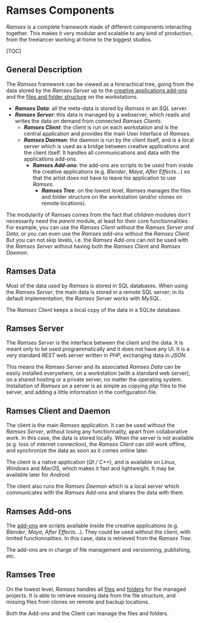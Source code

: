 # Ramses Components

*Ramses* is a complete framework made of different components interacting together. This makes it very modular and scalable to any kind of production, from the freelancer working at home to the biggest studios.

[TOC]

## General Description

The *Ramses* framework can be viewed as a hirerachical tree, going from the data stored by the *Ramses Server* up to the [creative applications add-ons](../addons/index.md) and the [files and folder structure](../files/naming.md) on the workstations.

- ***Ramses Data***: all the meta-data is stored by *Ramses* in an *SQL* server.
- ***Ramses Server***: this data is managed by a webserver, which reads and writes the data on demand from connected *Ramses Clients*.
    - ***Ramses Client***: the client is run on each workstation and is the central application and provides the main User Interface of *Ramses*.
    - ***Ramses Daemon***: the daemon is run by the client itself, and is a local server which is used as a bridge between creative applications and the client itself. It handles all communications and data with the applications add-ons.
        - ***Ramses Add-ons***: the add-ons are scripts to be used from inside the creative applications (e.g. *Blender*, *Maya*, *After Effects*...) so that the artist does not have to leave his application to use *Ramses*.
            - ***Ramses Tree***: on the lowest level, *Ramses* manages the files and folder structure on the workstation (and/or clones on remote locations).

The modularity of Ramses comes from the fact that *children* modules don't necessarily need the *parent* module, at least for their core functionnalities. For example, you can use the *Ramses Client* without the *Ramses Server and Data*, or you can even use the *Ramses add-ons* without the *Ramses Client*.  
But you can not skip levels, i.e. the *Ramses Add-ons* can not be used with the *Ramses Server* without having both the *Ramses Client* and *Ramses Daemon*.

## Ramses Data

Most of the data used by *Ramses* is stored in SQL databases. When using the *Ramses Server*, the main data is stored in a remote SQL server; in its default implementation, the *Ramses Server* works with *MySQL*.

The *Ramses Client* keeps a local copy of the data in a SQLite database.

## Ramses Server

The *Ramses Server* is the interface between the client and the data. It is meant only to be used programmatically and it does not have any UI. It is a very standard *REST* web server written in *PHP*, exchanging data in *JSON*.

This means the *Ramses Server* and its associated *Ramses Data* can be easily installed everywhere, on a workstation (with a standard web server), on a shared hosting or a private server, no matter the operating system. Installation of *Ramses* on a server is as simple as copying *php* files to the server, and adding a little information in the configuration file.

## Ramses Client and Daemon

The client is the main *Ramses* application. It can be used without the *Ramses Server*, without losing any functionnality, apart from collaborative work. In this case, the data is stored locally. When the server is not available (e.g. loss of internet connection), the *Ramses Client* can still work offline, and synchronize the data as soon as it comes online later.

The client is a native application (*Qt / C++*), and is available on *Linux*, *Windows* and *MacOS*, which makes it fast and lightweight. It may be available later for *Android*.

The client also runs the *Ramses Daemon* which is a local server which communicates with the *Ramses Add-ons* and shares the data with them.

## Ramses Add-ons

The [add-ons](../addons/index.md) are scripts available inside the creative applications (e.g. *Blender*, *Maya*, *After Effects*...). They could be used without the client, with limited functionnalities. In this case, data is retrieved from the *Ramses Tree*.

The add-ons are in charge of file management and versionning, publishing, etc.

## Ramses Tree

On the lowest level, *Ramses* handles all [files](../files/naming.md) and [folders](../files/tree.md) for the managed projects. It is able to retrieve missing data from the file structure, and missing files from clones on remote and backup locations.

Both the Add-ons and the Client can manage the files and folders.